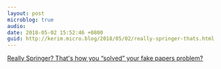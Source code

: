 ```yaml
---
layout: post
microblog: true
audio: 
date: 2018-05-02 15:52:46 +0800
guid: http://kerim.micro.blog/2018/05/02/really-springer-thats.html
---
```

[Really Springer? That's how you “solved” your fake papers problem?](https://blog.paperpile.com/springer-fake-papers/)
